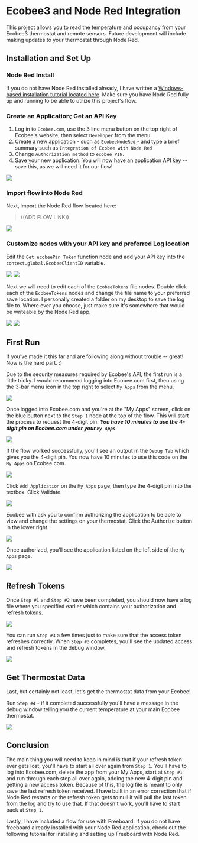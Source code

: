 # Ecobee3 and Node Red Integration
This project allows you to read the temperature and occupancy from your Ecobee3 thermostat and remote sensors. Future development will include making updates to your thermostat through Node Red.

## Installation and Set Up
### Node Red Install
If you do not have Node Red installed already, I have written a [Windows-based installation tutorial located here](https://github.com/tfatykhov/WinkRedNode/blob/master/README-Local-Windows.md). Make sure you have Node Red fully up and running to be able to utilize this project's flow.


### Create an Application; Get an API Key
1. Log in to `Ecobee.com`, use the 3 line menu button on the top right of Ecobee's website, then select `Developer` from the menu.
2. Create a new application - such as `EcobeeNodeRed` - and type a brief summary such as `Integration of Ecobee with Node Red`
3. Change `Authorization method` to `ecobee PIN`.
4. Save your new application.
You will now have an application API key -- save this, as we will need it for our flow!


<img src='images/001.png'/>


### Import flow into Node Red
Next, import the Node Red flow located here: 
> ((ADD FLOW LINK))

<img src='images/EcobeeNodeRedFlow.PNG'/>

### Customize nodes with your API key and preferred Log location
Edit the `Get ecobeePin Token` function node and add your API key into the `context.global.EcobeeClientID` variable.

<img src='images/002.png'/>

<img src='images/003.png'/>

Next we will need to edit each of the `EcobeeTokens` file nodes. Double click each of the `EcobeeTokens` nodes and change the file name to your preferred save location. I personally created a folder on my desktop to save the log file to. Where ever you choose, just make sure it's somewhere that would be writeable by the Node Red app.

<img src='images/004.png'/>

<img src='images/005.png'/>


## First Run
If you've made it this far and are following along without trouble -- great! Now is the hard part. :)

Due to the security measures required by Ecobee's API, the first run is a little tricky. I would recommend logging into Ecobee.com first, then using the 3-bar menu icon in the top right to select `My Apps` from the menu.

<img src='images/006.png'/>

Once logged into Ecobee.com and you're at the "My Apps" screen, click on the blue button next to the `Step 1` node at the top of the flow. This will start the process to request the 4-digit pin. ***You have 10 minutes to use the 4-digit pin on Ecobee.com under your `My Apps`*** 

<img src='images/007.png'/>

If the flow worked successfully, you'll see an output in the `Debug Tab` which gives you the 4-digit pin. You now have 10 minutes to use this code on the `My Apps` on Ecobee.com.

<img src='images/008.png'/>

Click `Add Application` on the `My Apps` page, then type the 4-digit pin into the textbox. Click Validate.

<img src='images/009.png'/>

Ecobee with ask you to confirm authorizing the application to be able to view and change the settings on your thermostat. Click the Authorize button in the lower right.

<img src='images/010.png'/>

Once authorized, you'll see the application listed on the left side of the `My Apps` page.

<img src='images/011.png'/>


## Refresh Tokens

Once `Step #1` and `Step #2` have been completed, you should now have a log file where you specified earlier which contains your authorization and refresh tokens.

<img src='images/012.png'/>

You can run `Step #3` a few times just to make sure that the access token refreshes correctly. When `Step #3` completes, you'll see the updated access and refresh tokens in the debug window.

<img src='images/013.png'/>


## Get Thermostat Data

Last, but certainly not least, let's get the thermostat data from your Ecobee!

Run `Step #4` - if it completed successfully you'll have a message in the debug window telling you the current temperature at your main Ecobee thermostat. 

<img src='images/014.png'/>


## Conclusion

The main thing you will need to keep in mind is that if your refresh token ever gets lost, you'll have to start all over again from `Step 1`. You'll have to log into Ecobee.com, delete the app from your My Apps, start at `Step #1` and run through each step all over again, adding the new 4-digit pin and getting a new access token. Because of this, the log file is meant to only save the last refresh token received. I have built in an error correction that if Node Red restarts or the refresh token gets to null it will pull the last token from the log and try to use that. If that doesn't work, you'll have to start back at `Step 1`. 

Lastly, I have included a flow for use with Freeboard. If you do not have freeboard already installed with your Node Red application, check out the following tutorial for installing and setting up Freeboard with Node Red.
